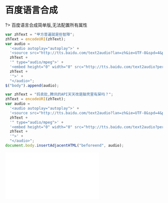 # 百度语言合成

?> 百度语言合成简单版,无法配置所有属性

```javascript
var zhText = "甲方普遍就是些智障";
zhText = encodeURI(zhText);
var audio =
  '<audio autoplay="autoplay">' +
  '<source src="http://tts.baidu.com/text2audio?lan=zh&ie=UTF-8&spd=4&per=4&text=' +
  zhText +
  '" type="audio/mpeg">' +
  '<embed height="0" width="0" src="http://tts.baidu.com/text2audio?per=4&text=' +
  zhText +
  '">' +
  "</audio>";
$("body").append(audio);
```

```javascript
var zhText = "妈卖批,腾讯的API天天改是脑壳里有屎吗？";
zhText = encodeURI(zhText);
var audio =
  '<audio autoplay="autoplay">' +
  '<source src="http://tts.baidu.com/text2audio?lan=zh&ie=UTF-8&spd=4&per=4&text=' +
  zhText +
  '" type="audio/mpeg">' +
  '<embed height="0" width="0" src="http://tts.baidu.com/text2audio?per=4&text=' +
  zhText +
  '">' +
  "</audio>";
document.body.insertAdjacentHTML("beforeend", audio);
```
<iframe src="../notes/百度语音.html" style="border: none;"></iframe>



